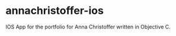 annachristoffer-ios
===================

IOS App for the portfolio for Anna Christoffer written in Objective C.

